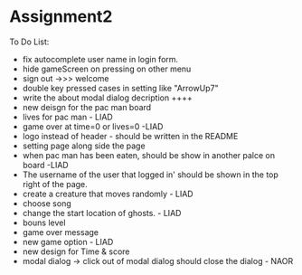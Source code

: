 # Assignment2
 To Do List:
 - fix autocomplete user name in login form.
 - hide gameScreen on pressing on other menu
 - sign out ->>> welcome
 - double key pressed cases in setting like "ArrowUp7"
 - write the about modal dialog decription ++++
 - new deisgn for the pac man board
 - lives for pac man - LIAD
 - game over at time=0 or lives=0 -LIAD
 - logo instead of header - should be written in the README
 - setting page along side the page
 - when pac man has been eaten, should be show in another palce on board -LIAD
 - The username  of the user that logged in' should be shown in the top right of the page. 
 - create a creature that moves randomly - LIAD
 - choose song 
 - change the start location of ghosts. - LIAD
 - bouns level
 - game over message
 - new game option - LIAD
 - new design for Time & score  
 - modal dialog -> click out of modal dialog should close the dialog - NAOR
 

 
